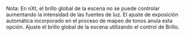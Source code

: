 Nota: En nXt, el brillo global de la escena no se puede controlar aumentando la intensidad de las fuentes de luz. El ajuste de exposición automática incorporado en el proceso de mapeo de tonos anula esta opción. Ajuste el brillo global de la escena utilizando el control de Brillo.

